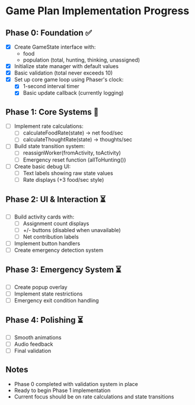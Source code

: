# Game Plan Implementation Progress

## Phase 0: Foundation ✅

- [x] Create GameState interface with:
  - food
  - population (total, hunting, thinking, unassigned)
- [x] Initialize state manager with default values
- [x] Basic validation (total never exceeds 10)
- [x] Set up core game loop using Phaser's clock:
  - [x] 1-second interval timer
  - [x] Basic update callback (currently logging)

## Phase 1: Core Systems 🚧

- [ ] Implement rate calculations:
  - [ ] calculateFoodRate(state) → net food/sec
  - [ ] calculateThoughtRate(state) → thoughts/sec
- [ ] Build state transition system:
  - [ ] reassignWorker(fromActivity, toActivity)
  - [ ] Emergency reset function (allToHunting())
- [ ] Create basic debug UI:
  - [ ] Text labels showing raw state values
  - [ ] Rate displays (+3 food/sec style)

## Phase 2: UI & Interaction ⏳

- [ ] Build activity cards with:
  - [ ] Assignment count displays
  - [ ] +/- buttons (disabled when unavailable)
  - [ ] Net contribution labels
- [ ] Implement button handlers
- [ ] Create emergency detection system

## Phase 3: Emergency System ⏳

- [ ] Create popup overlay
- [ ] Implement state restrictions
- [ ] Emergency exit condition handling

## Phase 4: Polishing ⏳

- [ ] Smooth animations
- [ ] Audio feedback
- [ ] Final validation

## Notes
- Phase 0 completed with validation system in place
- Ready to begin Phase 1 implementation
- Current focus should be on rate calculations and state transitions
